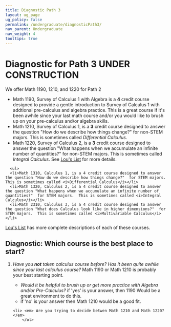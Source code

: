 ```yaml
---
title: Diagnostic Path 3
layout: ug_page
ug_policy: false
permalink: /undergraduate/diagnosticPath3/
nav_parent: Undergraduate
nav_weight: 4
tooltips: true
---
```


<h1 class="mb-4">Diagnostic for Path 3 UNDER CONSTRUCTION</h1>

<p> We offer Math 1190, 1210, and 1220 for Path 2 </p>
<div class=diagnostic>
 <ul>
    <li> <span class="bolded">Math 1190</span>, Survey of Calculus 1 with Algebra is a <strong>4</strong> credit course designed to provide a gentle introduction to Survey of Calculus 1 with addtional pre-calculus and algebra practice.  This is a great course if it's been awhile since your last math course and/or you would like to brush up on your pre-calculus and/or algebra skills.  </li>
    <li> <span class="bolded">Math 1210</span>, Survey of Calculus 1, is a <strong>3</strong> credit course designed to answer the question "How do we describe how things change?" for non-STEM majors.  This is sometimes called <i>Differential Calculus</i>.  </li>
      <li> <span class="bolded">Math 1220</span>, Survey of Calculus 2, is a <strong>3</strong> credit course designed to answer the question "What happens when we accumulate an infinite number of quantities?"  for non-STEM majors. This is sometimes called <i>Integral Calculus</i>.  See  <a href=" https://louslist.org/CC/Mathematics.html">Lou's List</a> for more details.</li>
  </ul>
  
      <ul>
      <li>Math 1310, Calculus 1, is a 4 credit course designed to answer the question "How do we describe how things change?"  for STEM majors. This is sometimes called <i>Differential Calculus</i></li>
      <li>Math 1320, Calculus 2, is a 4 credit course designed to answer the question "What happens when we accumulate an infinite number of quantities?"  for STEM majors.  This is sometimes called <i>Integral Calculus</i></li>
      <li>Math 2310, Calculus 3, is a 4 credit course designed to answer the question "What does Calculus look like in higher dimensions?"  for STEM majors.  This is sometimes called <i>Multivariable Calculus</i></li>
  </ul>

 <span class="bolded"> <a href=" https://louslist.org/CC/Mathematics.html">Lou's List</a></span> has more complete descriptions of each of these courses.
 </div>
 
 ## Diagnostic: Which course is the best place to start?  
 <ol>
    <li><em>Have you <strong>not</strong> taken calculus course before?  Has it been quite awhile since your last calculus course?</em> Math 1190 or Math 1210 is probably your best starting point.</li>
    <ul>
    <li><em> Would it be helpful to brush up or get more practice with Algebra and/or Pre-Calculus?</em> if 'yes' is your answer, then 1190 Would be a great environment to do this. </li>
     <li>if 'no' is your answer then Math 1210 would be a good fit. 
    </ul>
  
    <li> <em> Are you trying to decide betwen Math 1210 and Math 1220?</em>
        </ol>
 
